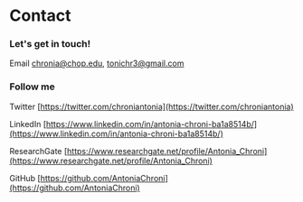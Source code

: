 # Contact



### Let's get in touch!


Email [chronia@chop.edu](chronia@chop.edu), [tonichr3@gmail.com](tonichr3@gmail.com)




### Follow me
Twitter [https://twitter.com/chroniantonia](https://twitter.com/chroniantonia)



LinkedIn [https://www.linkedin.com/in/antonia-chroni-ba1a8514b/](https://www.linkedin.com/in/antonia-chroni-ba1a8514b/)



ResearchGate [https://www.researchgate.net/profile/Antonia_Chroni](https://www.researchgate.net/profile/Antonia_Chroni)


GitHub [https://github.com/AntoniaChroni](https://github.com/AntoniaChroni)


